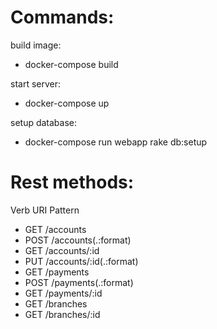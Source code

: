 # Commands:

build image:<br/>
* docker-compose build<br/>

start server:<br/>
* docker-compose up<br/>

setup database:<br/>
* docker-compose run webapp rake db:setup

# Rest methods:
Verb	URI Pattern
* GET	/accounts
* POST	/accounts(.:format)
* GET	/accounts/:id
* PUT	/accounts/:id(.:format)
* GET	/payments
* POST	/payments(.:format)
* GET	/payments/:id
* GET	/branches
* GET	/branches/:id
